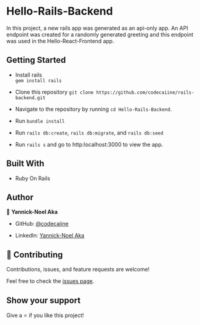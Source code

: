 # Hello-Rails-Backend

In this project, a new rails app was generated as an api-only app. An API endpoint was created for a randomly generated greeting  and this endpoint was used in the Hello-React-Frontend app.


## Getting Started

- Install rails  
  `gem install rails`

- Clone this repository
  `git clone https://github.com/codecaiine/rails-backend.git` 

- Navigate to the repository by running
  `cd Hello-Rails-Backend`.

- Run `bundle install` 

- Run `rails db:create`, `rails db:migrate`, and `rails db:seed`  

- Run `rails s` and go to http:localhost:3000 to view the app.

## Built With

- Ruby On Rails

## Author

👤 **Yannick-Noel Aka**

- GitHub: [@codecaiine](https://github.com/codecaiine/)

- LinkedIn: [Yannick-Noel Aka](https://www.linkedin.com/in/yannick-no%C3%ABl-aka/)


## 🤝 Contributing

Contributions, issues, and feature requests are welcome!

Feel free to check the [issues page](https://github.com/codecaiine/rails-backend/issues).

## Show your support

Give a ⭐️ if you like this project!
